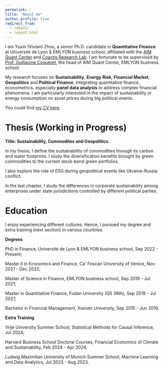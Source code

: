```yaml
---
permalink: /
title: "About me"
author_profile: true
redirect_from: 
  - /about/
  - /about.html
---
```



I am Yuxin (Vivian) Zhou, a senior Ph.D. candidate in **Quantitative Finance** at Université de Lyon & EMLYON business school, affiliated with the [AIM Quant Center](https://aim.em-lyon.com/quant/) and [Coactis Research Lab](https://coactis.org/). I am fortunate to be supervised by [Prof. Guillaume Coqueret](https://www.gcoqueret.com/), the head of AIM Quant Center, EMLYON business school. 

My research focuses on **Sustainability**, **Energy Risk**, **Financial Market**, **Geopolitics** and **Political Finance**, integrating quantitative finance, econometrics, especially **panel data analysis** to address complex financial phenomena. I am particularly interested in the impact of sustainability or energy consumption on asset prices during big political events. 

You could find [my CV here](https://vivianezyx.github.io/files/1_CV_Yuxin_ZHOU_Feb2025.pdf).

Thesis (Working in Progress)
======

**Title: Sustainability, Commodites and Geopolitics.**

In my thesis, I define the sustainability of commodities through its carbon and water footprints. I study the diversification benefits brought by green commodities to the current stock-bond green portfolios.

I also explore the role of ESG during geopolitical events like Ukraine-Russia conflict. 

In the last chapter, I study the differences in corporate sustainability among enterprises under state jurisdictions controlled by different political parties.

Education
======
I enjoy experiencing different cultures. Hence, I pursued my degree and extra training (next section) in various countries. 

**Degrees**

PhD in Finance, Université de Lyon & EMLYON business school, Sep 2022 - Present;

Master II in Economics and Finance, Ca' Foscari University of Venice, Nov 2021 - Dec 2022;

Master of Science in Finance, EMLYON business school, Sep 2019 - Jul 2021;

Master in Quantitative Finance, Fudan University (QS 36th), Sep 2019 - Jul 2021;

Bachelor in Financial Management, Xiamen University, Sep 2015 - Jun 2019.

**Extra Training**

Vrije University Summer School, Statistical Methods for Causal Inference, Jul 2024;

Harvard Business School Doctoral Courses, Financial Economics of Climate and Sustainability, Feb 2024 - Apr 2024;

Ludwig Maximilian University of Munich Summer School, Machine Learning and Data Analytics, Jul 2023 - Aug 2023.


